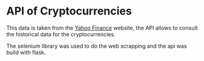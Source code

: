 # API of Cryptocurrencies

This data is taken from the [Yahoo Finance](https://finance.yahoo.com/) website, the API allows to consult the historical data for the cryptocurrencies.

The selenium library was used to do the web scrapping and the api was build with flask.
